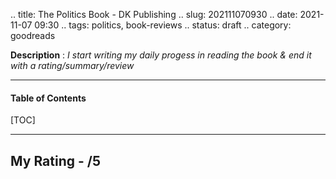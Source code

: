 .. title: The Politics Book - DK Publishing
.. slug: 202111070930
.. date: 2021-11-07 09:30
.. tags: politics, book-reviews
.. status: draft
.. category: goodreads

**Description** : *I start writing my daily  progess  in reading the book & end it with a rating/summary/review*

***

<h4>Table of Contents</h4>
[TOC]

***

## My Rating - /5

